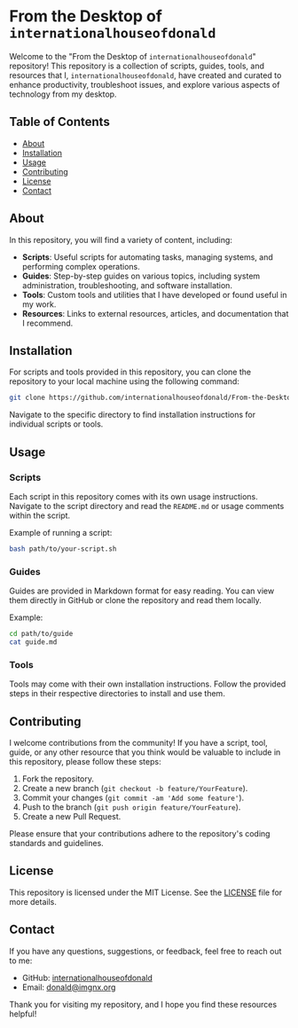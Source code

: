# From the Desktop of `internationalhouseofdonald`

Welcome to the "From the Desktop of `internationalhouseofdonald`" repository! This repository is a collection of scripts, guides, tools, and resources that I, `internationalhouseofdonald`, have created and curated to enhance productivity, troubleshoot issues, and explore various aspects of technology from my desktop.

## Table of Contents

- [About](#about)
- [Installation](#installation)
- [Usage](#usage)
- [Contributing](#contributing)
- [License](#license)
- [Contact](#contact)

## About

In this repository, you will find a variety of content, including:

- **Scripts**: Useful scripts for automating tasks, managing systems, and performing complex operations.
- **Guides**: Step-by-step guides on various topics, including system administration, troubleshooting, and software installation.
- **Tools**: Custom tools and utilities that I have developed or found useful in my work.
- **Resources**: Links to external resources, articles, and documentation that I recommend.

## Installation

For scripts and tools provided in this repository, you can clone the repository to your local machine using the following command:

```bash
git clone https://github.com/internationalhouseofdonald/From-the-Desktop-of-internationalhouseofdonald.git
```

Navigate to the specific directory to find installation instructions for individual scripts or tools.

## Usage

### Scripts

Each script in this repository comes with its own usage instructions. Navigate to the script directory and read the `README.md` or usage comments within the script.

Example of running a script:

```bash
bash path/to/your-script.sh
```

### Guides

Guides are provided in Markdown format for easy reading. You can view them directly in GitHub or clone the repository and read them locally.

Example:

```bash
cd path/to/guide
cat guide.md
```

### Tools

Tools may come with their own installation instructions. Follow the provided steps in their respective directories to install and use them.

## Contributing

I welcome contributions from the community! If you have a script, tool, guide, or any other resource that you think would be valuable to include in this repository, please follow these steps:

1. Fork the repository.
2. Create a new branch (`git checkout -b feature/YourFeature`).
3. Commit your changes (`git commit -am 'Add some feature'`).
4. Push to the branch (`git push origin feature/YourFeature`).
5. Create a new Pull Request.

Please ensure that your contributions adhere to the repository's coding standards and guidelines.

## License

This repository is licensed under the MIT License. See the [LICENSE](LICENSE) file for more details.

## Contact

If you have any questions, suggestions, or feedback, feel free to reach out to me:

- GitHub: [internationalhouseofdonald](https://github.com/internationalhouseofdonald)
- Email: [donald@imgnx.org](donald@imgnx.org)

Thank you for visiting my repository, and I hope you find these resources helpful!
